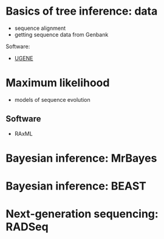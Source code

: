 # Basics of tree inference: data

* sequence alignment
* getting sequence data from Genbank

Software:
* [UGENE](http://ugene.net/download.html)


# Maximum likelihood

* models of sequence evolution

## Software
* RAxML

# Bayesian inference: MrBayes

# Bayesian inference: BEAST

# Next-generation sequencing: RADSeq